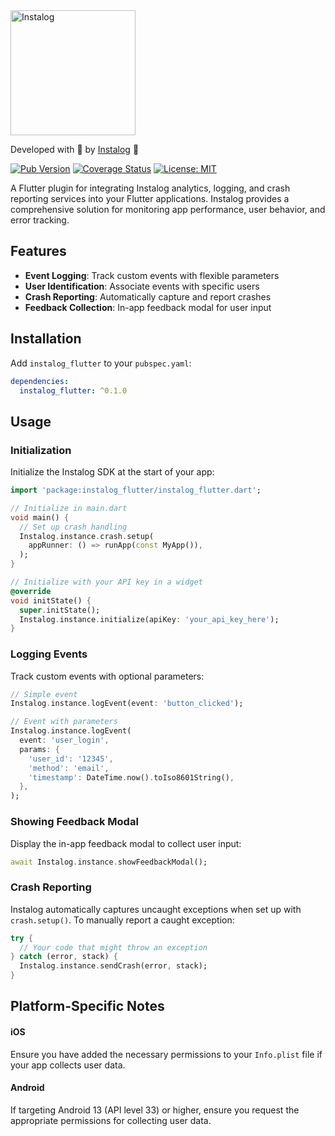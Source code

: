 <!-- Logo that switches between light and dark mode on GitHub -->
<a href="https://instalog.dev">
  <picture>
    <source media="(prefers-color-scheme: dark)" srcset="https://raw.githubusercontent.com/Instalog-dev/brand/refs/heads/main/logo/logo-text-dark.png">
    <source media="(prefers-color-scheme: light)" srcset="https://raw.githubusercontent.com/Instalog-dev/brand/refs/heads/main/logo/logo-text-light.png">
    <img src="https://raw.githubusercontent.com/Instalog-dev/brand/refs/heads/main/logo/logo-text-light.png" alt="Instalog" width="200" style="max-width: 100%;">
  </picture>
</a>

Developed with 💙 by [Instalog](https://instalog.dev) 🚀

[![Pub Version](https://img.shields.io/pub/v/instalog.svg)](https://pub.dev/packages/instalog)
[![Coverage Status](https://coveralls.io/repos/github/Instalog-dev/instalog/badge.svg?branch=main)](https://coveralls.io/github/Instalog-dev/instalog?branch=main)
[![License: MIT][license_badge]][license_link]

A Flutter plugin for integrating Instalog analytics, logging, and crash reporting services into your Flutter applications. Instalog provides a comprehensive solution for monitoring app performance, user behavior, and error tracking.

## Features

- **Event Logging**: Track custom events with flexible parameters
- **User Identification**: Associate events with specific users
- **Crash Reporting**: Automatically capture and report crashes
- **Feedback Collection**: In-app feedback modal for user input

## Installation

Add `instalog_flutter` to your `pubspec.yaml`:

```yaml
dependencies:
  instalog_flutter: ^0.1.0
```

## Usage

### Initialization

Initialize the Instalog SDK at the start of your app:

```dart
import 'package:instalog_flutter/instalog_flutter.dart';

// Initialize in main.dart
void main() {
  // Set up crash handling
  Instalog.instance.crash.setup(
    appRunner: () => runApp(const MyApp()),
  );
}

// Initialize with your API key in a widget
@override
void initState() {
  super.initState();
  Instalog.instance.initialize(apiKey: 'your_api_key_here');
}
```

### Logging Events

Track custom events with optional parameters:

```dart
// Simple event
Instalog.instance.logEvent(event: 'button_clicked');

// Event with parameters
Instalog.instance.logEvent(
  event: 'user_login',
  params: {
    'user_id': '12345',
    'method': 'email',
    'timestamp': DateTime.now().toIso8601String(),
  },
);
```

### Showing Feedback Modal

Display the in-app feedback modal to collect user input:

```dart
await Instalog.instance.showFeedbackModal();
```

### Crash Reporting

Instalog automatically captures uncaught exceptions when set up with `crash.setup()`. To manually report a caught exception:

```dart
try {
  // Your code that might throw an exception
} catch (error, stack) {
  Instalog.instance.sendCrash(error, stack);
}
```


## Platform-Specific Notes

#### iOS
Ensure you have added the necessary permissions to your `Info.plist` file if your app collects user data.

#### Android
If targeting Android 13 (API level 33) or higher, ensure you request the appropriate permissions for collecting user data.

[license_badge]: https://img.shields.io/badge/license-MIT-blue.svg
[license_link]: https://opensource.org/licenses/MIT
[instalog_analysis_badge]: https://img.shields.io/badge/style-instalog_analysis-B22C89.svg